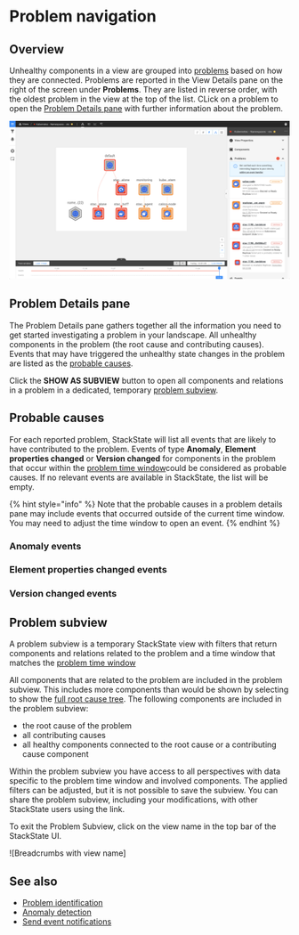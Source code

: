# Problem navigation

## Overview

Unhealthy components in a view are grouped into [problems](/use/problem-investigation/problem_identification.md) based on how they are connected. Problems are reported in the View Details pane on the right of the screen under **Problems**. They are listed in reverse order, with the oldest problem in the view at the top of the list. CLick on a problem to open the [Problem Details pane](#problem-details-pane) with further information about the problem.

![View Details pane](/.gitbook/assets/v43_view_details_problems.png)

## Problem Details pane

The Problem Details pane gathers together all the information you need to get started investigating a problem in your landscape. All unhealthy components in the problem (the root cause and contributing causes). Events that may have triggered the unhealthy state changes in the problem are listed as the [probable causes](#probable-causes).

Click the **SHOW AS SUBVIEW** button to open all components and relations in a problem in a dedicated, temporary [problem subview](#problem-subview).

## Probable causes

For each reported problem, StackState will list all events that are likely to have contributed to the problem. Events of type **Anomaly**, **Element properties changed** or **Version changed** for components in the problem that occur within the [problem time window](/use/problem-investigation/problem_identification.md#time-window-of-a-problem)could be considered as probable causes. If no relevant events are available in StackState, the list will be empty.

{% hint style="info" %}
Note that the probable causes in a problem details pane may include events that occurred outside of the current time window. You may need to adjust the time window to open an event.
{% endhint %}

### Anomaly events



### Element properties changed events


### Version changed events


## Problem subview

A problem subview is a temporary StackState view with filters that return components and relations related to the problem and a time window that matches the [problem time window](/use/problem-investigation/problem_identification.md#time-window-of-a-problem)

All components that are related to the problem are included in the problem subview. This includes more components than would be shown by selecting to show the [full root cause tree](/use/views/topology-perspective.md#root-cause-outside-current-view). The following components are included in the problem subview:
 
 - the root cause of the problem
 - all contributing causes 
 - all healthy components connected to the root cause or a contributing cause component
 
Within the problem subview you have access to all perspectives with data specific to the problem time window and involved components. The applied filters can be adjusted, but it is not possible to save the subview. You can share the problem subview, including your modifications, with other StackState users using the link.

To exit the Problem Subview, click on the view name in the top bar of the StackState UI.

![Breadcrumbs with view name]

## See also

- [Problem identification](/use/problem-investigation/problem_identification.md)
- [Anomaly detection](/use/introduction-to-stackstate/anomaly-detection.md)
- [Send event notifications](/use/health-state-and-event-notifications/send-event-notifications.md)